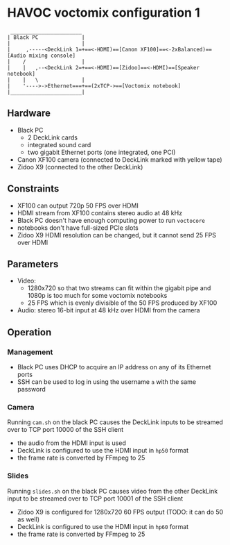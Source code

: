 HAVOC voctomix configuration 1
==============================

	 _______________________
	| Black PC              |
	|                       |
	|     ,-----<DeckLink 1=+==<-HDMI)==[Canon XF100]==<-2xBalanced)==[Audio mixing console]
	|    /                  |
	|    |   ,--<DeckLink 2=+==<-HDMI)==[Zidoo]==<-HDMI)==[Speaker notebook]
	|    |   \              |
	|    '---->->Ethernet===+==(2xTCP->==[Voctomix notebook]
	|_______________________|

Hardware
--------

 - Black PC
   - 2 DeckLink cards
   - integrated sound card
   - two gigabit Ethernet ports (one integrated, one PCI)
 - Canon XF100 camera (connected to DeckLink marked with yellow tape)
 - Zidoo X9 (connected to the other DeckLink)

Constraints
-----------

 - XF100 can output 720p 50 FPS over HDMI
 - HDMI stream from XF100 contains stereo audio at 48 kHz
 - Black PC doesn't have enough computing power to run `voctocore`
 - notebooks don't have full-sized PCIe slots
 - Zidoo X9 HDMI resolution can be changed, but it cannot send 25 FPS over HDMI

Parameters
----------

 - Video:
   - 1280x720 so that two streams can fit within the gigabit pipe and 1080p
     is too much for some voctomix notebooks
   - 25 FPS which is evenly divisible of the 50 FPS produced by XF100
 - Audio: stereo 16-bit input at 48 kHz over HDMI from the camera

Operation
---------

### Management
 - Black PC uses DHCP to acquire an IP address on any of its Ethernet ports
 - SSH can be used to log in using the username `a` with the same password

### Camera

Running `cam.sh` on the black PC causes the DeckLink
inputs to be streamed over to TCP port 10000 of the SSH client

 - the audio from the HDMI input is used
 - DeckLink is configured to use the HDMI input in `hp50` format
 - the frame rate is converted by FFmpeg to 25

### Slides

Running `slides.sh` on the black PC causes video from the other DeckLink input
to be streamed over to TCP port 10001 of the SSH client

 - Zidoo X9 is configured for 1280x720 60 FPS output (TODO: it can do 50 as well)
 - DeckLink is configured to use the HDMI input in `hp60` format
 - the frame rate is converted by FFmpeg to 25
